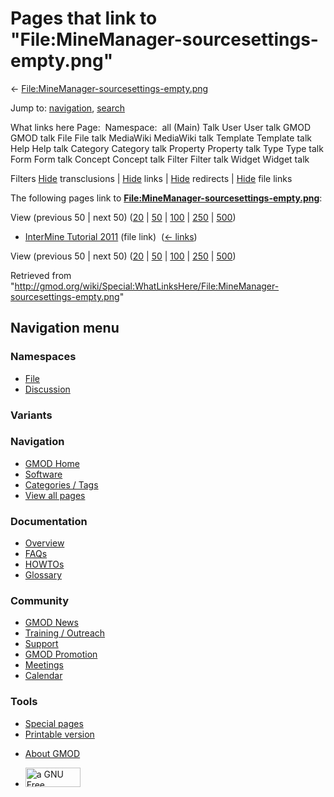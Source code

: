 <div id="mw-page-base" class="noprint">

</div>

<div id="mw-head-base" class="noprint">

</div>

<div id="content" class="mw-body" role="main">

<span id="top"></span>

<div id="mw-js-message" style="display:none;">

</div>



# <span dir="auto">Pages that link to "File:MineManager-sourcesettings-empty.png"</span>

<div id="bodyContent">

<div id="contentSub">

←
[File:MineManager-sourcesettings-empty.png](/wiki/File:MineManager-sourcesettings-empty.png "File:MineManager-sourcesettings-empty.png")

</div>

<div id="jump-to-nav" class="mw-jump">

Jump to: [navigation](#mw-navigation), [search](#p-search)

</div>

<div id="mw-content-text">

What links here Page:  Namespace:  all (Main) Talk User User talk GMOD
GMOD talk File File talk MediaWiki MediaWiki talk Template Template talk
Help Help talk Category Category talk Property Property talk Type Type
talk Form Form talk Concept Concept talk Filter Filter talk Widget
Widget talk

Filters
[Hide](/mediawiki/index.php?title=Special:WhatLinksHere/File:MineManager-sourcesettings-empty.png&hidetrans=1 "Special:WhatLinksHere/File:MineManager-sourcesettings-empty.png")
transclusions \|
[Hide](/mediawiki/index.php?title=Special:WhatLinksHere/File:MineManager-sourcesettings-empty.png&hidelinks=1 "Special:WhatLinksHere/File:MineManager-sourcesettings-empty.png")
links \|
[Hide](/mediawiki/index.php?title=Special:WhatLinksHere/File:MineManager-sourcesettings-empty.png&hideredirs=1 "Special:WhatLinksHere/File:MineManager-sourcesettings-empty.png")
redirects \|
[Hide](/mediawiki/index.php?title=Special:WhatLinksHere/File:MineManager-sourcesettings-empty.png&hideimages=1 "Special:WhatLinksHere/File:MineManager-sourcesettings-empty.png")
file links

The following pages link to
**[File:MineManager-sourcesettings-empty.png](/wiki/File:MineManager-sourcesettings-empty.png "File:MineManager-sourcesettings-empty.png")**:

View (previous 50 \| next 50)
([20](/mediawiki/index.php?title=Special:WhatLinksHere/File:MineManager-sourcesettings-empty.png&limit=20 "Special:WhatLinksHere/File:MineManager-sourcesettings-empty.png")
\|
[50](/mediawiki/index.php?title=Special:WhatLinksHere/File:MineManager-sourcesettings-empty.png&limit=50 "Special:WhatLinksHere/File:MineManager-sourcesettings-empty.png")
\|
[100](/mediawiki/index.php?title=Special:WhatLinksHere/File:MineManager-sourcesettings-empty.png&limit=100 "Special:WhatLinksHere/File:MineManager-sourcesettings-empty.png")
\|
[250](/mediawiki/index.php?title=Special:WhatLinksHere/File:MineManager-sourcesettings-empty.png&limit=250 "Special:WhatLinksHere/File:MineManager-sourcesettings-empty.png")
\|
[500](/mediawiki/index.php?title=Special:WhatLinksHere/File:MineManager-sourcesettings-empty.png&limit=500 "Special:WhatLinksHere/File:MineManager-sourcesettings-empty.png"))

- [InterMine Tutorial
  2011](/wiki/InterMine_Tutorial_2011 "InterMine Tutorial 2011") (file
  link) ‎ <span class="mw-whatlinkshere-tools">([←
  links](/mediawiki/index.php?title=Special:WhatLinksHere&target=InterMine+Tutorial+2011 "Special:WhatLinksHere"))</span>

View (previous 50 \| next 50)
([20](/mediawiki/index.php?title=Special:WhatLinksHere/File:MineManager-sourcesettings-empty.png&limit=20 "Special:WhatLinksHere/File:MineManager-sourcesettings-empty.png")
\|
[50](/mediawiki/index.php?title=Special:WhatLinksHere/File:MineManager-sourcesettings-empty.png&limit=50 "Special:WhatLinksHere/File:MineManager-sourcesettings-empty.png")
\|
[100](/mediawiki/index.php?title=Special:WhatLinksHere/File:MineManager-sourcesettings-empty.png&limit=100 "Special:WhatLinksHere/File:MineManager-sourcesettings-empty.png")
\|
[250](/mediawiki/index.php?title=Special:WhatLinksHere/File:MineManager-sourcesettings-empty.png&limit=250 "Special:WhatLinksHere/File:MineManager-sourcesettings-empty.png")
\|
[500](/mediawiki/index.php?title=Special:WhatLinksHere/File:MineManager-sourcesettings-empty.png&limit=500 "Special:WhatLinksHere/File:MineManager-sourcesettings-empty.png"))

</div>

<div class="printfooter">

Retrieved from
"<http://gmod.org/wiki/Special:WhatLinksHere/File:MineManager-sourcesettings-empty.png>"

</div>

<div id="catlinks" class="catlinks catlinks-allhidden">

</div>

<div class="visualClear">

</div>

</div>

</div>

<div id="mw-navigation">

## Navigation menu

<div id="mw-head">



<div id="left-navigation">

<div id="p-namespaces" class="vectorTabs" role="navigation"
aria-labelledby="p-namespaces-label">

### Namespaces

- <span id="ca-nstab-image"><a href="/wiki/File:MineManager-sourcesettings-empty.png" accesskey="c"
  title="View the file page [c]">File</a></span>
- <span id="ca-talk"><a
  href="/mediawiki/index.php?title=File_talk:MineManager-sourcesettings-empty.png&amp;action=edit&amp;redlink=1"
  accesskey="t"
  title="Discussion about the content page [t]">Discussion</a></span>

</div>

<div id="p-variants" class="vectorMenu emptyPortlet" role="navigation"
aria-labelledby="p-variants-label">

### 

### Variants[](#)

<div class="menu">

</div>

</div>

</div>

<div id="right-navigation">





</div>



</div>

</div>

</div>

<div id="mw-panel">

<div id="p-logo" role="banner">

<a href="/wiki/Main_Page"
style="background-image: url(http://gmod.org/images/GMOD-cogs.png);"
title="Visit the main page"></a>

</div>

<div id="p-Navigation" class="portal" role="navigation"
aria-labelledby="p-Navigation-label">

### Navigation

<div class="body">

- <span id="n-GMOD-Home">[GMOD Home](/wiki/Main_Page)</span>
- <span id="n-Software">[Software](/wiki/GMOD_Components)</span>
- <span id="n-Categories-.2F-Tags">[Categories /
  Tags](/wiki/Categories)</span>
- <span id="n-View-all-pages">[View all
  pages](/wiki/Special:AllPages)</span>

</div>

</div>

<div id="p-Documentation" class="portal" role="navigation"
aria-labelledby="p-Documentation-label">

### Documentation

<div class="body">

- <span id="n-Overview">[Overview](/wiki/Overview)</span>
- <span id="n-FAQs">[FAQs](/wiki/Category:FAQ)</span>
- <span id="n-HOWTOs">[HOWTOs](/wiki/Category:HOWTO)</span>
- <span id="n-Glossary">[Glossary](/wiki/Glossary)</span>

</div>

</div>

<div id="p-Community" class="portal" role="navigation"
aria-labelledby="p-Community-label">

### Community

<div class="body">

- <span id="n-GMOD-News">[GMOD News](/wiki/GMOD_News)</span>
- <span id="n-Training-.2F-Outreach">[Training /
  Outreach](/wiki/Training_and_Outreach)</span>
- <span id="n-Support">[Support](/wiki/Support)</span>
- <span id="n-GMOD-Promotion">[GMOD
  Promotion](/wiki/GMOD_Promotion)</span>
- <span id="n-Meetings">[Meetings](/wiki/Meetings)</span>
- <span id="n-Calendar">[Calendar](/wiki/Calendar)</span>

</div>

</div>

<div id="p-tb" class="portal" role="navigation"
aria-labelledby="p-tb-label">

### Tools

<div class="body">

- <span id="t-specialpages"><a href="/wiki/Special:SpecialPages" accesskey="q"
  title="A list of all special pages [q]">Special pages</a></span>
- <span id="t-print"><a
  href="/mediawiki/index.php?title=Special:WhatLinksHere/File:MineManager-sourcesettings-empty.png&amp;printable=yes"
  rel="alternate" accesskey="p"
  title="Printable version of this page [p]">Printable version</a></span>

</div>

</div>

</div>

</div>

<div id="footer" role="contentinfo">

- <span id="footer-places-about">[About
  GMOD](/wiki/GMOD:About "GMOD:About")</span>

<!-- -->

- <span id="footer-copyrightico">[<img src="http://www.gnu.org/graphics/gfdl-logo-small.png" width="88"
  height="31" alt="a GNU Free Documentation License" />](http://www.gnu.org/licenses/fdl-1.3.html)</span>




</div>
